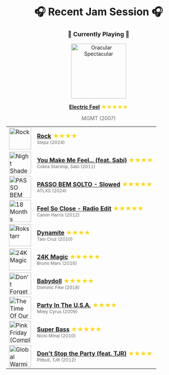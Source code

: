 <div align='center'>

# 🎧 Recent Jam Session 🎧

<h3>🎵 Currently Playing 🎵</h3>

<a href="https://open.spotify.com/track/3FtYbEfBqAlGO46NUDQSAt"><img src="https://i.scdn.co/image/ab67616d0000b2738b32b139981e79f2ebe005eb" width="150" height="150" alt="Oracular Spectacular" /></a>

<b><a href="https://open.spotify.com/track/3FtYbEfBqAlGO46NUDQSAt">Electric Feel</a></b><span style="color: gold;"> ★★★★★</span>

<span style="color: #666;">MGMT (2007)</span>

<table style='margin: 0 auto; max-width: 550px;'>
<tr>
<td width="60"><a href="https://open.spotify.com/track/6dXjUMjFxfAX4F2dHKqQzf"><img src="https://i.scdn.co/image/ab67616d0000b2735299e58cae4abdeebf3bab3a" width="60" height="60" alt="Rock" /></a></td>
<td><b><a href="https://open.spotify.com/track/6dXjUMjFxfAX4F2dHKqQzf">Rock</a></b> <span style="color: gold;"> ★★★★</span><br><span style="font-size: 12px; color: #666;">Stepz (2024)</span></td>
</tr>
<tr>
<td width="60"><a href="https://open.spotify.com/track/16Of7eeW44kt0a1M0nitHM"><img src="https://i.scdn.co/image/ab67616d0000b273a4c01842096428fb14859bdc" width="60" height="60" alt="Night Shades" /></a></td>
<td><b><a href="https://open.spotify.com/track/16Of7eeW44kt0a1M0nitHM">You Make Me Feel... (feat. Sabi)</a></b> <span style="color: gold;"> ★★★★</span><br><span style="font-size: 12px; color: #666;">Cobra Starship, Sabi (2011)</span></td>
</tr>
<tr>
<td width="60"><a href="https://open.spotify.com/track/4sTlQPMyoFMPdhAJvErBN3"><img src="https://i.scdn.co/image/ab67616d0000b27336385e0fad3c87e8e8f19071" width="60" height="60" alt="PASSO BEM SOLTO" /></a></td>
<td><b><a href="https://open.spotify.com/track/4sTlQPMyoFMPdhAJvErBN3">PASSO BEM SOLTO - Slowed</a></b> <span style="color: gold;"> ★★★★★</span><br><span style="font-size: 12px; color: #666;">ATLXS (2024)</span></td>
</tr>
<tr>
<td width="60"><a href="https://open.spotify.com/track/1gihuPhrLraKYrJMAEONyc"><img src="https://i.scdn.co/image/ab67616d0000b273dcef905cb144d4867119850b" width="60" height="60" alt="18 Months" /></a></td>
<td><b><a href="https://open.spotify.com/track/1gihuPhrLraKYrJMAEONyc">Feel So Close - Radio Edit</a></b> <span style="color: gold;"> ★★★★★</span><br><span style="font-size: 12px; color: #666;">Calvin Harris (2012)</span></td>
</tr>
<tr>
<td width="60"><a href="https://open.spotify.com/track/1DqdF42leyFIzqNDv9CjId"><img src="https://i.scdn.co/image/ab67616d0000b273a9006ae892a2255a865c0f7a" width="60" height="60" alt="Rokstarr" /></a></td>
<td><b><a href="https://open.spotify.com/track/1DqdF42leyFIzqNDv9CjId">Dynamite</a></b> <span style="color: gold;"> ★★★★</span><br><span style="font-size: 12px; color: #666;">Taio Cruz (2010)</span></td>
</tr>
<tr>
<td width="60"><a href="https://open.spotify.com/track/6b8Be6ljOzmkOmFslEb23P"><img src="https://i.scdn.co/image/ab67616d0000b273232711f7d66a1e19e89e28c5" width="60" height="60" alt="24K Magic" /></a></td>
<td><b><a href="https://open.spotify.com/track/6b8Be6ljOzmkOmFslEb23P">24K Magic</a></b> <span style="color: gold;"> ★★★★★</span><br><span style="font-size: 12px; color: #666;">Bruno Mars (2016)</span></td>
</tr>
<tr>
<td width="60"><a href="https://open.spotify.com/track/7yNf9YjeO5JXUE3JEBgnYc"><img src="https://i.scdn.co/image/ab67616d0000b2737b1b6f41c1645af9757d5616" width="60" height="60" alt="Don't Forget About Me, Demos" /></a></td>
<td><b><a href="https://open.spotify.com/track/7yNf9YjeO5JXUE3JEBgnYc">Babydoll</a></b> <span style="color: gold;"> ★★★★★</span><br><span style="font-size: 12px; color: #666;">Dominic Fike (2018)</span></td>
</tr>
<tr>
<td width="60"><a href="https://open.spotify.com/track/5Q0Nhxo0l2bP3pNjpGJwV1"><img src="https://i.scdn.co/image/ab67616d0000b273d6c3ad6a2a27471e1d5e8103" width="60" height="60" alt="The Time Of Our Lives" /></a></td>
<td><b><a href="https://open.spotify.com/track/5Q0Nhxo0l2bP3pNjpGJwV1">Party In The U.S.A.</a></b> <span style="color: gold;"> ★★★★</span><br><span style="font-size: 12px; color: #666;">Miley Cyrus (2009)</span></td>
</tr>
<tr>
<td width="60"><a href="https://open.spotify.com/track/3hlksXnvbKogFdPbpO9vel"><img src="https://i.scdn.co/image/ab67616d0000b273aa7d2641af0fa4c1f76fafbf" width="60" height="60" alt="Pink Friday (Complete Edition)" /></a></td>
<td><b><a href="https://open.spotify.com/track/3hlksXnvbKogFdPbpO9vel">Super Bass</a></b> <span style="color: gold;"> ★★★★★</span><br><span style="font-size: 12px; color: #666;">Nicki Minaj (2010)</span></td>
</tr>
<tr>
<td width="60"><a href="https://open.spotify.com/track/3Tu7uWBecS6GsLsL8UONKn"><img src="https://i.scdn.co/image/ab67616d0000b273f2486b438645e97b523e4f90" width="60" height="60" alt="Global Warming: Meltdown (Deluxe Version)" /></a></td>
<td><b><a href="https://open.spotify.com/track/3Tu7uWBecS6GsLsL8UONKn">Don't Stop the Party (feat. TJR)</a></b> <span style="color: gold;"> ★★★★</span><br><span style="font-size: 12px; color: #666;">Pitbull, TJR (2012)</span></td>
</tr>
</table>
</div>

